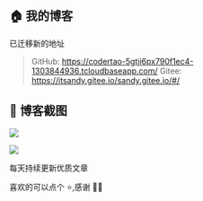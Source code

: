 ## 🏠 我的博客

已迁移新的地址
> GitHub: https://codertao-5gtji6px790f1ec4-1303844936.tcloudbaseapp.com/
> Gitee: https://itsandy.gitee.io/sandy.gitee.io/#/

## 🎨 博客截图

![](https://img11.360buyimg.com/ddimg/jfs/t1/196712/38/14862/238252/60fd7c93Ec97932d7/ad700d2f9dc227d7.png)

![](https://img13.360buyimg.com/ddimg/jfs/t1/185335/15/15883/101229/60fd7c93E6b154d37/218f5cdf43c33903.png)

每天持续更新优质文章

喜欢的可以点个 ⭐,感谢 🎉🎉
